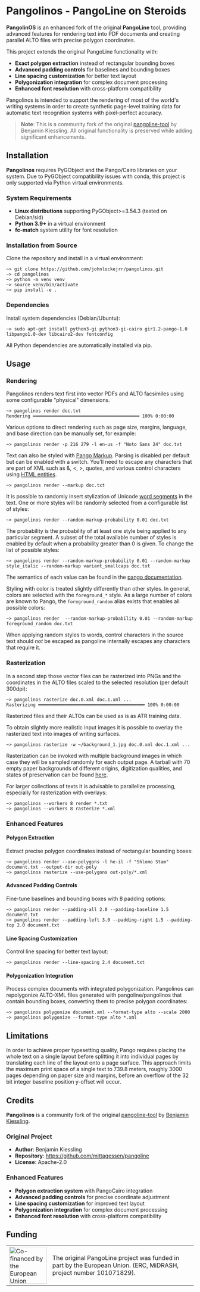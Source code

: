 # Pangolinos - PangoLine on Steroids

**PangolinOS** is an enhanced fork of the original **PangoLine** tool, providing advanced features for rendering text into PDF documents and creating parallel ALTO files with precise polygon coordinates.

This project extends the original PangoLine functionality with:
- **Exact polygon extraction** instead of rectangular bounding boxes
- **Advanced padding controls** for baselines and bounding boxes  
- **Line spacing customization** for better text layout
- **Polygonization integration** for complex document processing
- **Enhanced font resolution** with cross-platform compatibility

Pangolinos is intended to support the rendering of most of the world's writing systems
in order to create synthetic page-level training data for automatic text
recognition systems with pixel-perfect accuracy.

> **Note**: This is a community fork of the original [pangoline-tool](https://github.com/mittagessen/pangoline) by Benjamin Kiessling. All original functionality is preserved while adding significant enhancements.

## Installation

**Pangolinos** requires PyGObject and the Pango/Cairo libraries on your system. Due to PyGObject compatibility issues with conda, this project is only supported via Python virtual environments.

### System Requirements

- **Linux distributions** supporting PyGObject>=3.54.3 (tested on Debian/sid)
- **Python 3.9+** in a virtual environment
- **fc-match** system utility for font resolution

### Installation from Source

Clone the repository and install in a virtual environment:

    ~> git clone https://github.com/johnlockejrr/pangolinos.git
    ~> cd pangolinos
    ~> python -m venv venv
    ~> source venv/bin/activate
    ~> pip install -e .

### Dependencies

Install system dependencies (Debian/Ubuntu):

    ~> sudo apt-get install python3-gi python3-gi-cairo gir1.2-pango-1.0 libpango1.0-dev libcairo2-dev fontconfig

All Python dependencies are automatically installed via pip.

## Usage

### Rendering

Pangolinos renders text first into vector PDFs and ALTO facsimiles using some
configurable "physical" dimensions.

    ~> pangolinos render doc.txt
    Rendering ━━━━━━━━━━━━━━━━━━━━━━━━━━━━━━━━━━━━━━━━ 100% 0:00:00

Various options to direct rendering such as page size, margins, language, and
base direction can be manually set, for example:

    ~> pangolinos render -p 216 279 -l en-us -f "Noto Sans 24" doc.txt

Text can also be styled with [Pango
Markup](https://docs.gtk.org/Pango/pango_markup.html). Parsing is disabled per
default but can be enabled with a switch. You'll need to escape any characters
that are part of XML such as &, <, >, quotes, and various control characters
using [HTML
entities](https://en.wikipedia.org/wiki/List_of_XML_and_HTML_character_entity_references).

    ~> pangolinos render --markup doc.txt

It is possible to randomly insert stylization of Unicode [word
segments](https://unicode.org/reports/tr29/#Word_Boundaries) in the text. One
or more styles will be randomly selected from a configurable list of styles:

    ~> pangolinos render --random-markup-probability 0.01 doc.txt

The probability is the probability of at least one style being applied to any
particular segment. A subset of the total available number of styles is enabled
by default when a probability greater than 0 is given. To change the list of
possible styles:

    ~> pangolinos render --random-markup-probability 0.01 --random-markup style_italic --random-markup variant_smallcaps doc.txt

The semantics of each value can be found in the [pango documentation](https://docs.gtk.org/Pango/pango_markup.html).

Styling with color is treated slightly differently than other styles. In
general, colors are selected with the `foreground_*` style. As a large number
of colors are known to Pango, the `foreground_random` alias exists that enables
all possible colors:

    ~> pangolinos render  --random-markup-probability 0.01 --random-markup foreground_random doc.txt

When applying random styles to words, control characters in the source text
should *not* be escaped as pangoline internally escapes any characters that
require it.

### Rasterization

In a second step those vector files can be rasterized into PNGs and the
coordinates in the ALTO files scaled to the selected resolution (per default
300dpi):

    ~> pangolinos rasterize doc.0.xml doc.1.xml ...
    Rasterizing ━━━━━━━━━━━━━━━━━━━━━━━━━━━━━━━━━━━━━━━━ 100% 0:00:00

Rasterized files and their ALTOs can be used as is as ATR training data.

To obtain slightly more realistic input images it is possible to overlay the
rasterized text into images of writing surfaces.

    ~> pangolinos rasterize -w ~/background_1.jpg doc.0.xml doc.1.xml ...

Rasterization can be invoked with multiple background images in which case they
will be sampled randomly for each output page. A tarball with 70 empty paper
backgrounds of different origins, digitization qualities, and states of
preservation can be found [here](http://l.unchti.me/paper.tar).

For larger collections of texts it is advisable to parallelize processing,
especially for rasterization with overlays:

    ~> pangolinos --workers 8 render *.txt
    ~> pangolinos --workers 8 rasterize *.xml

### Enhanced Features

#### Polygon Extraction
Extract precise polygon coordinates instead of rectangular bounding boxes:

    ~> pangolinos render --use-polygons -l he-il -f "Shlomo Stam" document.txt --output-dir out-poly
    ~> pangolinos rasterize --use-polygons out-poly/*.xml

#### Advanced Padding Controls
Fine-tune baselines and bounding boxes with 8 padding options:

    ~> pangolinos render --padding-all 2.0 --padding-baseline 1.5 document.txt
    ~> pangolinos render --padding-left 3.0 --padding-right 1.5 --padding-top 2.0 document.txt

#### Line Spacing Customization
Control line spacing for better text layout:

    ~> pangolinos render --line-spacing 2.4 document.txt

#### Polygonization Integration
Process complex documents with integrated polygonization. Pangolinos can repolygonize ALTO-XML files generated with pangoline/pangolinos that contain bounding boxes, converting them to precise polygon coordinates:

    ~> pangolinos polygonize document.xml --format-type alto --scale 2000
    ~> pangolinos polygonize --format-type alto *.xml

## Limitations

In order to achieve proper typesetting quality, Pango requires placing the
whole text on a single layout before splitting it into individual pages by
translating each line of the layout onto a page surface. This approach limits
the maximum print space of a single text to 739.8 meters, roughly 3000 pages
depending on paper size and margins, before an overflow of the 32 bit integer
baseline position y-offset will occur.

## Credits

**Pangolinos** is a community fork of the original [pangoline-tool](https://github.com/mittagessen/pangoline) by [Benjamin Kiessling](https://github.com/mittagessen).

### Original Project
- **Author**: Benjamin Kiessling
- **Repository**: https://github.com/mittagessen/pangoline
- **License**: Apache-2.0

### Enhanced Features
- **Polygon extraction system** with PangoCairo integration
- **Advanced padding controls** for precise coordinate adjustment
- **Line spacing customization** for improved text layout
- **Polygonization integration** for complex document processing
- **Enhanced font resolution** with cross-platform compatibility

## Funding

<table border="0">
 <tr>
    <td> <img src="https://raw.githubusercontent.com/mittagessen/kraken/main/docs/_static/normal-reproduction-low-resolution.jpg" alt="Co-financed by the European Union" width="100"/></td>
    <td>The original PangoLine project was funded in part by the European Union. (ERC, MiDRASH, project number 101071829).</td>
 </tr>
</table>
